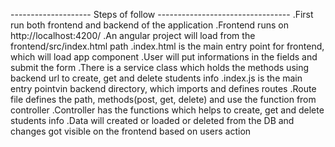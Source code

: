 -------------------- Steps of follow ---------------------------------
.First run both frontend and backend of the application
.Frontend runs on http://localhost:4200/
.An angular project will load from the frontend/src/index.html path
.index.html is the main entry point for frontend, which will load app component
.User will put informations in the fields and submit the form
.There is a service class which holds the methods using backend url to create, get and delete students info
.index.js is the main entry pointvin backend directory, which imports and defines routes
.Route file defines the path, methods(post, get, delete) and use the function from controller
.Controller has the functions which helps to create, get and delete students info
.Data will created or loaded or deleted from the DB and changes got visible on the frontend based on users action
